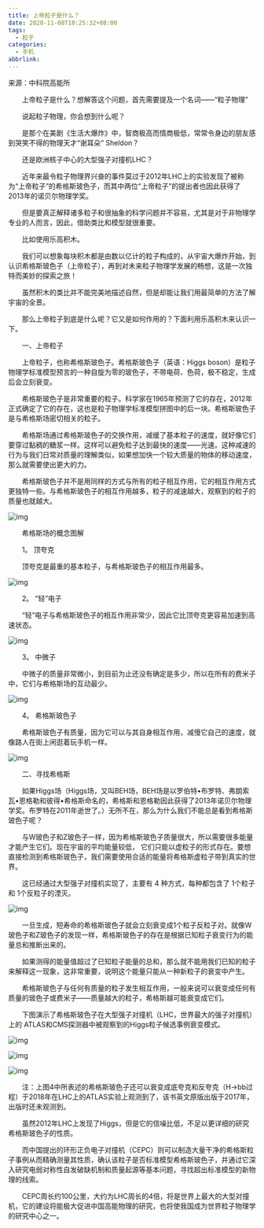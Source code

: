 ```yaml
---
title: 上帝粒子是什么？
date: 2020-11-08T18:25:32+08:00
tags:
  - 粒子
categories:
  - 手机
abbrlink:
---
```


来源：中科院高能所

　　上帝粒子是什么？想解答这个问题，首先需要提及一个名词——“粒子物理”

　　说起粒子物理，你会想到什么呢？

　　是那个在美剧《生活大爆炸》中，智商极高而情商极低，常常令身边的朋友感到哭笑不得的物理天才“谢耳朵“ Sheldon？

　　还是欧洲核子中心的大型强子对撞机LHC？

　　近年来最令粒子物理界兴奋的事件莫过于2012年LHC上的实验发现了被称为“上帝粒子”的希格斯玻色子，而其中两位“上帝粒子”的提出者也因此获得了2013年的诺贝尔物理学奖。

　　但是要真正解释诸多粒子和很抽象的科学问题并不容易，尤其是对于非物理学专业的人而言，因此，借助类比和模型就很重要。

　　比如使用乐高积木。

　　我们可以想象每块积木都是由数以亿计的粒子构成的，从宇宙大爆炸开始，到认识希格斯玻色子（上帝粒子），再到对未来粒子物理学发展的畅想，这是一次独特而美妙的探索之旅！

　　虽然积木的类比并不能完美地描述自然，但是却能让我们用最简单的方法了解宇宙的全景。

　　那么上帝粒子到底是什么呢？它又是如何作用的？下面利用乐高积木来认识一下。

　　一、上帝粒子

　　上帝粒子，也称希格斯玻色子。希格斯玻色子（英语：Higgs boson）是粒子物理学标准模型预言的一种自旋为零的玻色子，不带电荷、色荷，极不稳定，生成后会立刻衰变。

　　希格斯玻色子是非常重要的粒子。科学家在1965年预测了它的存在，2012年正式确定了它的存在，这也是粒子物理学标准模型拼图中的后一块。希格斯玻色子是与希格斯场密切相关的粒子。

　　希格斯场通过希格斯玻色子的交换作用，减缓了基本粒子的速度，就好像它们要穿过黏稠的糖浆一样。这样可以避免粒子达到最快的速度——光速。这种减速的行为与我们日常对质量的理解类似，如果想加快一个较大质量的物体的移动速度，那么就需要使出更大的力。

　　希格斯玻色子并不是用同样的方式与所有的粒子相互作用，它的相互作用方式更独特一些。与希格斯玻色子的相互作用越多，粒子的减速越大，观察到的粒子的质量也就越大。

![img](https://cdn.jsdelivr.net/gh/yakeing/Documentation@main/Hexo/images/cd7f-kcieyvy9386690.jpg)

　　希格斯场的概念图解

　　1。 顶夸克

　　顶夸克是最重的基本粒子，与希格斯玻色子的相互作用最多。

![img](https://cdn.jsdelivr.net/gh/yakeing/Documentation@main/Hexo/images/fe5f-kcieyvy9386721.jpg)

　　2。 “轻”电子

　　“轻”电子与希格斯玻色子的相互作用非常少，因此它比顶夸克更容易加速到高速状态。

![img](https://cdn.jsdelivr.net/gh/yakeing/Documentation@main/Hexo/images/9f15-kcieyvy9386763.jpg)

　　3。 中微子

　　中微子的质量非常微小，到目前为止还没有确定是多少，所以在所有的费米子中，它们与希格斯场的互动最少。

![img](https://cdn.jsdelivr.net/gh/yakeing/Documentation@main/Hexo/images/169f-kcieyvy9386792.jpg)

　　4。 希格斯玻色子

　　希格斯玻色子有质量，因为它可以与其自身相互作用，减慢它自己的速度，就像路人在街上闲逛着玩手机一样。

![img](https://cdn.jsdelivr.net/gh/yakeing/Documentation@main/Hexo/images/3688-kcieyvy9386814.jpg)

　　二、寻找希格斯

　　如果Higgs场（Higgs场，又叫BEH场，BEH场是以罗伯特•布罗特、弗朗索瓦•恩格勒和彼得•希格斯命名的，希格斯和恩格勒因此获得了2013年诺贝尔物理学奖。布罗特在2011年逝世了。）无所不在，那么为什么我们不能总是看到希格斯玻色子呢？

　　与W玻色子和Z玻色子一样，因为希格斯玻色子质量很大，所以需要很多能量才能产生它们。现在宇宙的平均能量较低， 它们只能以虚粒子的形式存在。要想直接检测到希格斯玻色子，我们需要使用合适的能量将希格斯虚粒子带到真实的世界。

　　这已经通过大型强子对撞机实现了，主要有 4 种方式，每种都包含了 1个粒子和 1个反粒子的湮灭。

![img](https://cdn.jsdelivr.net/gh/yakeing/Documentation@main/Hexo/images/0884-kcieyvy9386841.jpg)

　　一旦生成，短寿命的希格斯玻色子就会立刻衰变成1个粒子反粒子对。就像W玻色子和Z玻色子的发现一样，希格斯玻色子的存在是根据已知粒子衰变行为的能量总和推断出来的。

　　如果测得的能量值超过了已知粒子能量的总和，那么就不能用我们已知的粒子来解释这一现象，这非常重要，说明这个能量只能从一种新粒子的衰变中产生。

　　希格斯玻色子与任何有质量的粒子发生相互作用，一般来说可以衰变成任何有质量的玻色子或费米子——质量越大的粒子，希格斯越可能衰变成它们。

　　下图演示了希格斯玻色子在大型强子对撞机（LHC，世界最大的强子对撞机）上的 ATLAS和CMS探测器中被观察到的Higgs粒子候选事例衰变模式。

![img](https://cdn.jsdelivr.net/gh/yakeing/Documentation@main/Hexo/images/2be5-kcieyvy9386876.jpg)

![img](https://cdn.jsdelivr.net/gh/yakeing/Documentation@main/Hexo/images/43b5-kcieyvy9386903.jpg)

![img](https://cdn.jsdelivr.net/gh/yakeing/Documentation@main/Hexo/images/de85-kcieyvy9386954.jpg)

　　注：上图4中所表述的希格斯玻色子还可以衰变成底夸克和反夸克（H→bb过程）于2018年在LHC上的ATLAS实验上观测到了，该书英文原版出版于2017年，出版时还未观测到。

　　虽然2012年LHC上发现了Higgs，但是它的信噪比低，不足以更详细的研究希格斯玻色子的性质。

　　而中国提出的环形正负电子对撞机（CEPC）则可以制造大量干净的希格斯粒子事例从而精确测量其性质，确认该粒子是否标准模型希格斯玻色子，并通过它深入研究电弱对称性自发破缺机制和质量起源等基本问题，寻找超出标准模型的新物理的线索。

　　CEPC周长约100公里，大约为LHC周长的4倍，将是世界上最大的大型对撞机，它的建设将能极大促进中国高能物理的研究，也将使我国成为世界粒子物理学的研究中心之一。